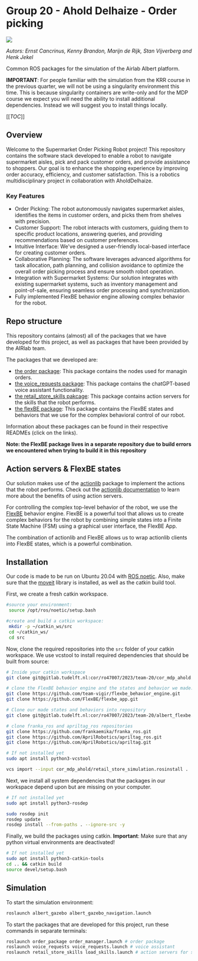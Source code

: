 # Group 20 - Ahold Delhaize - Order picking

<img src="https://img.shields.io/badge/ROS%20version-noetic-blue.svg"/>

*Autors: Ernst Cancrinus, Kenny Brandon, Marijn de Rijk, Stan Vijverberg and Henk Jekel*


Common ROS packages for the simulation of the Airlab Albert platform.

**IMPORTANT**: For people familiar with the simulation from the KRR course in the previous quarter, we will not be using a singularity environment this time. This is because singularity containers are write-only and for the MDP course we expect you will need the ability to install additional dependencies. Instead we will suggest you to install things locally.

[[_TOC_]]

## Overview

Welcome to the Supermarket Order Picking Robot project! This repository contains the software stack developed to enable a robot to navigate supermarket aisles, pick and pack customer orders, and provide assistance to shoppers. Our goal is to enhance the shopping experience by improving order accuracy, efficiency, and customer satisfaction. This is a robotics multidisciplinary project in collaboration with AholdDelhaize.

### Key Features

- Order Picking: The robot autonomously navigates supermarket aisles, identifies the items in customer orders, and picks them from shelves with precision.
- Customer Support: The robot interacts with customers, guiding them to specific product locations, answering queries, and providing recommendations based on customer preferences.
- Intuitive Interface: We've designed a user-friendly local-based interface for creating customer orders.
- Collaborative Planning: The software leverages advanced algorithms for task allocation, path planning, and collision avoidance to optimize the overall order picking process and ensure smooth robot operation.
- Integration with Supermarket Systems: Our solution integrates with existing supermarket systems, such as inventory management and point-of-sale, ensuring seamless order processing and synchronization.
- Fully implemented FlexBE behavior engine allowing complex behavior for the robot. 



## Repo structure

This repository contains (almost) all of the packages that we have developed for this project, as well as packages that have been provided by the AIRlab team.


The packages that we developed are:
- [the order package](order_package): This package contains the nodes used for managin orders.
- [the voice_requests package](voice_requests): This package contains the chatGPT-based voice assistant functionality.
- [the retail_store_skills pakcage](retail_store_skills): This package contains action servers for the skills that the robot performs.
- [the flexBE package](https://gitlab.tudelft.nl/cor/ro47007/2023/team-20/albert_flexbe): This package contains the FlexBE states and behaviors that we use for the complex behavioral control of our robot.

Information about these packages can be found in their respective READMEs (click on the links).

**Note: the FlexBE package lives in a separate repository due to build errors we encountered when trying to build it in this repository**

## Action servers & FlexBE states

Our solution makes use of the [actionlib](http://wiki.ros.org/actionlib) package to implement the actions that the robot performs.
Check out the [actionlib documentation](http://wiki.ros.org/actionlib) to learn more about the benefits of using action servers.

For controlling the complex top-level behavior of the robot, we use the [FlexBE](http://philserver.bplaced.net/fbe/index.php) behavior engine.
FlexBE is a powerful tool that allows us to create complex behaviors for the robot by combining simple states into a Finite State Machine (FSM) using a graphical user interface, the FlexBE App.

The combination of actionlib and FlexBE allows us to wrap actionlib clients into FlexBE states, which is a powerful combination.


## Installation

Our code is made to be run on Ubuntu 20.04 with [ROS noetic](http://wiki.ros.org/noetic/Installation). Also, make sure that the [moveit](https://moveit.ros.org/install/) library is installed, as well as the catkin build tool.

First, we create a fresh catkin workspace.
```bash
#source your environment:
 source /opt/ros/noetic/setup.bash

#create and build a catkin workspace:
 mkdir -p ~/catkin_ws/src
 cd ~/catkin_ws/
 cd src
```

Now, clone the required repositories into the `src` folder of your catkin workspace.
We use vcstool to install required dependencies that should be built from source:
``` bash
# Inside your catkin workspace
git clone git@gitlab.tudelft.nl:cor/ro47007/2023/team-20/cor_mdp_ahold.git

# clone the FlexBE behavior engine and the states and behavior we made:
git clone https://github.com/team-vigir/flexbe_behavior_engine.git
git clone https://github.com/FlexBE/flexbe_app.git

# Clone our made states and behaviors into repository
git clone git@gitlab.tudelft.nl:cor/ro47007/2023/team-20/albert_flexbe.git flex_albert_behaviors

# clone franka_ros and apriltag_ros repositories
git clone https://github.com/frankaemika/franka_ros.git
git clone https://github.com/AprilRobotics/apriltag_ros.git 
git clone https://github.com/AprilRobotics/apriltag.git 

# If not installed yet
sudo apt install python3-vcstool

vcs import --input cor_mdp_ahold/retail_store_simulation.rosinstall .
```

Next, we install all system dependencies that the packages in our workspace depend upon but are missing on your computer.

```bash
# If not installed yet
sudo apt install python3-rosdep

sudo rosdep init
rosdep update
rosdep install --from-paths . --ignore-src -y
```

Finally, we build the packages using catkin.
**Important**: Make sure that any python virtual environments are deactivated!
```bash
# If not installed yet
sudo apt install python3-catkin-tools
cd .. && catkin build
source devel/setup.bash
```

## Simulation

To start the simulation environment:

```bash
roslaunch albert_gazebo albert_gazebo_navigation.launch
```

To start the packages that are developed for this project, run these commands in separate terminals:
```bash
roslaunch order_package order_manager.launch # order package
roslaunch voice_requests voice_requests.launch # voice assistant
roslaunch retail_store_skills load_skills.launch # action servers for skills
```







